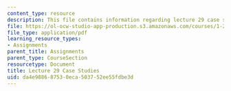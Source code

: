 ```yaml
---
content_type: resource
description: This file contains information regarding lecture 29 case studies.
file: https://ol-ocw-studio-app-production.s3.amazonaws.com/courses/1-264j-database-internet-and-systems-integration-technologies-fall-2013/da4e988687530eca503752ee55fdbe3d_MIT1_264JF13_L29_case.pdf
file_type: application/pdf
learning_resource_types:
- Assignments
parent_title: Assignments
parent_type: CourseSection
resourcetype: Document
title: Lecture 29 Case Studies
uid: da4e9886-8753-0eca-5037-52ee55fdbe3d
---
```

